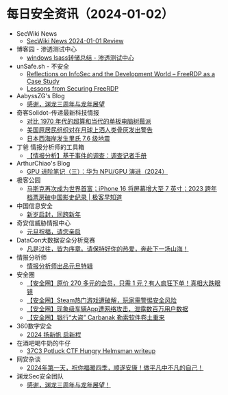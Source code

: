 # 每日安全资讯（2024-01-02）

- SecWiki News
  - [SecWiki News 2024-01-01 Review](http://www.sec-wiki.com/?2024-01-01)
- 博客园 - 渗透测试中心
  - [windows  lsass转储总结 - 渗透测试中心](https://www.cnblogs.com/backlion/p/17939434)
- unSafe.sh - 不安全
  - [Reflections on InfoSec and the Development World – FreeRDP as a Case Study](https://buaq.net/go-211523.html)
  - [Lessons from Securing FreeRDP](https://buaq.net/go-211524.html)
- AabyssZG's Blog
  - [感谢，渊龙三周年与龙年展望](https://blog.zgsec.cn/archives/573.html)
- 奇客Solidot–传递最新科技情报
  - [对比 1970 年代的超算和当代的单板电脑树莓派](https://www.solidot.org/story?sid=77021)
  - [美国原居民组织对在月球上洒人类骨灰发出警告](https://www.solidot.org/story?sid=77020)
  - [日本西海岸发生里氏 7.6 级地震](https://www.solidot.org/story?sid=77019)
- 丁爸 情报分析师的工具箱
  - [【情报分析】基于事件的调查：调查记者手册](https://mp.weixin.qq.com/s?__biz=MzI2MTE0NTE3Mw==&mid=2651141344&idx=1&sn=f4d81514630a3a908ebefe07cb08dd64&chksm=f1af43dac6d8caccb32262baa862178268dce1c5e4e4111ba3ddaa97aaf63172a2ca7b6e4e32&scene=58&subscene=0#rd)
- ArthurChiao's Blog
  - [GPU 进阶笔记（三）：华为 NPU/GPU 演进（2024）](https://arthurchiao.github.io/blog/gpu-advanced-notes-3-zh/)
- 极客公园
  - [马斯克再次成为世界首富；iPhone 16 将屏幕增大至 7 英寸；2023 跨年档票房破中国影史纪录 | 极客早知道](https://mp.weixin.qq.com/s?__biz=MTMwNDMwODQ0MQ==&mid=2653029550&idx=1&sn=6b94ec0219fe4e61f24e16a591285f1b&chksm=7e5779184920f00e90b105ec1f24ac86b96bea723b6e37763540dcf2e0cca575467937f04897&scene=58&subscene=0#rd)
- 中国信息安全
  - [新岁启封，同跨新年](https://mp.weixin.qq.com/s?__biz=MzA5MzE5MDAzOA==&mid=2664201462&idx=1&sn=21df026821546bb82712578f1b7d8e69&chksm=8b597e0fbc2ef7191514ba414f5becd317127c2e96372052a4626a51e0d38235affe1b5cda63&scene=58&subscene=0#rd)
- 奇安信威胁情报中心
  - [元旦祝福，请您亲启](https://mp.weixin.qq.com/s?__biz=MzI2MDc2MDA4OA==&mid=2247509252&idx=1&sn=2e81fa8cb6e632ca92ca0a1d2bf482ab&chksm=ea665273dd11db6530fa94dc9bedae2dc865723cdb21c3ebdfe1031c5863620f26ee2b80956d&scene=58&subscene=0#rd)
- DataCon大数据安全分析竞赛
  - [凡是过往，皆为序章。请保持好你的热爱，奔赴下一场山海！](https://mp.weixin.qq.com/s?__biz=MzU5Njg1NzMyNw==&mid=2247487898&idx=1&sn=434fc6f5bc919ea8c4f837fa20115c4d&chksm=fe5d091ac92a800c3b7ee76180f87d66739c36cc64304d2958f6b7b389bb34c6dd7de0f14615&scene=58&subscene=0#rd)
- 情报分析师
  - [情报分析师出品元旦特辑](https://mp.weixin.qq.com/s?__biz=MzA3Mjc1MTkwOA==&mid=2650543535&idx=1&sn=b1de15cecf1ca7162654e4ed0d11fe91&chksm=87113be4b066b2f20041eacb2d217eb4b73077ad423e2064c70cfd3445be02b7e14328b82a2a&scene=58&subscene=0#rd)
- 安全圈
  - [【安全圈】原价 270 多元的会员，只需 1 元？有人疯狂下单！真相大跌眼镜](https://mp.weixin.qq.com/s?__biz=MzIzMzE4NDU1OQ==&mid=2652051308&idx=1&sn=e5fa177a1bf5d5fa330208736d72174f&chksm=f36e3b2cc419b23ac9b4ce3104c042230617327c708dc995ffc37f3da5b837fffcd3e349f82a&scene=58&subscene=0#rd)
  - [【安全圈】Steam热门游戏遭破解，玩家需警惕安全风险](https://mp.weixin.qq.com/s?__biz=MzIzMzE4NDU1OQ==&mid=2652051308&idx=2&sn=c75bec7bbcbf0701ed4d19b776433f1c&chksm=f36e3b2cc419b23a0663d33e854e7c5ee3f56c8b03f31096fb7420087a933610d47055e53dbd&scene=58&subscene=0#rd)
  - [【安全圈】现象级车辆App遭网络攻击，泄露数百万用户数据](https://mp.weixin.qq.com/s?__biz=MzIzMzE4NDU1OQ==&mid=2652051308&idx=3&sn=c23f6fb5f76241e1a0217c61c80e365e&chksm=f36e3b2cc419b23a691ffbe8e1c3d54baf6a5ea6cb0ea6994f80daf0886354b57243d10cecd6&scene=58&subscene=0#rd)
  - [【安全圈】银行“大盗” Carbanak 勒索软件卷土重来](https://mp.weixin.qq.com/s?__biz=MzIzMzE4NDU1OQ==&mid=2652051308&idx=4&sn=8ac7503eeaec433bcb8a22a5eacae874&chksm=f36e3b2cc419b23a294fed7a3a984c32fb9610c52e7e99835fb33ad7e8d09f85f89acc19442b&scene=58&subscene=0#rd)
- 360数字安全
  - [2024 扬新帆 启新程](https://mp.weixin.qq.com/s?__biz=MzA4MTg0MDQ4Nw==&mid=2247568231&idx=1&sn=cae8f5bc52f108cc9effdcb52f95e94c&chksm=9f8d5b6fa8fad279fe9e01bcb1d9a6762b12dfdbd6a493fc53e6e79a70bc935668142c0f55e2&scene=58&subscene=0#rd)
- 在酒吧喝牛奶的牛仔
  - [37C3 Potluck CTF Hungry Helmsman writeup](https://mp.weixin.qq.com/s?__biz=MzkyMjMxOTI2MA==&mid=2247483773&idx=1&sn=78239179c19bb4b74b647f06b43bcf6c&chksm=c1f7618ef680e898fb8da489448bb6e422184d35e15514dfe958f1752498eb01b736c4c1c40e&scene=58&subscene=0#rd)
- 网安杂谈
  - [2024年第一天，祝你福暖四季，顺遂安康！做平凡中不凡的自己！](https://mp.weixin.qq.com/s?__biz=MzAwMTMzMDUwNg==&mid=2650887980&idx=1&sn=95bcd777a37d9d2ae76c3d3c810610fa&chksm=812eab09b659221f7563ed1147325cdb052634ebc591c7c850ea3013d1a980c1a2b306469439&scene=58&subscene=0#rd)
- 渊龙Sec安全团队
  - [感谢，渊龙三周年与龙年展望！](https://mp.weixin.qq.com/s?__biz=Mzg4NTY0MDg1Mg==&mid=2247485208&idx=1&sn=5b85b6aa6822a81d3dc49c68828f6c59&chksm=cfa49ce3f8d315f505c390a4a7f281548a211b867e5d85cb5850940c726e582195fe39f96cc1&scene=58&subscene=0#rd)
